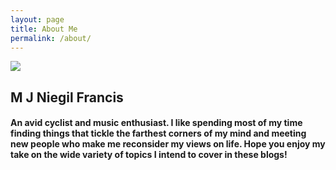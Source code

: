 ```yaml
---
layout: page
title: About Me
permalink: /about/
---
```


![]({{site.baseurl}}/images/profile.png)
## M J Niegil Francis

#### An avid cyclist and music enthusiast. I like spending most of my time finding things that tickle the farthest corners of my mind and meeting new people who make me reconsider my views on life. Hope you enjoy my take on the wide variety of topics I intend to cover in these blogs! 


